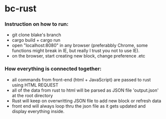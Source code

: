 # bc-rust
### Instruction on how to run:
- git clone blake's branch
- cargo build + cargo run
- open "localhost:8080" in any browser (preferabbly Chrome, some functions might break in IE, but really I trust you not to use IE). 
- on the browser, start creating new block, change preference .etc

### How everything is connected together: 
- all commands from front-end (html + JavaScript) are passed to rust using HTML REQUEST 
- all of the data from rust to html will be parsed as JSON file 'output.json' at the root directory
- Rust will keep on overwritting JSON file to add new block or refresh data
- front end will always loop thru the json file as it gets updated and display everything inside.



